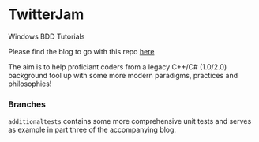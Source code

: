 # TwitterJam
Windows BDD Tutorials

Please find the blog to go with this repo [here](http://tibbar.ghost.io/moving-to-cutting-edge-c-testing-for-legacy-developers_part_one/)

The aim is to help proficiant coders from a legacy C++/C# (1.0/2.0) background tool up with some more modern paradigms, practices
and philosophies!

### Branches

`additionaltests` contains some more comprehensive unit tests and serves as example in part three of the accompanying blog.
